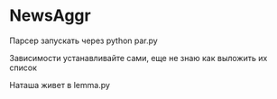 # NewsAggr

Парсер запускать через python par.py

Зависимости устанавливайте сами, еще не знаю как выложить их список

Наташа живет в lemma.py

